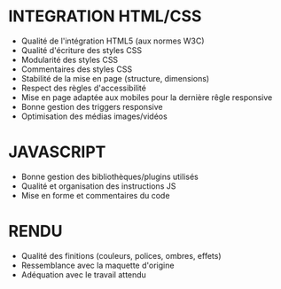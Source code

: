# INTEGRATION HTML/CSS

- Qualité de l'intégration HTML5 (aux normes W3C)
- Qualité d'écriture des styles CSS
- Modularité des styles	CSS
- Commentaires des styles CSS
- Stabilité de la mise en page (structure, dimensions)
- Respect des règles d'accessibilité
- Mise en page adaptée aux mobiles pour la dernière rêgle responsive	
- Bonne gestion des triggers responsive	
- Optimisation des médias images/vidéos
	
	
# JAVASCRIPT
- Bonne gestion des bibliothèques/plugins utilisés
- Qualité et organisation des instructions JS
- Mise en forme et commentaires du code
	
	
# RENDU
- Qualité des finitions (couleurs, polices, ombres, effets)
- Ressemblance avec la maquette d'origine
- Adéquation avec le travail attendu
	
